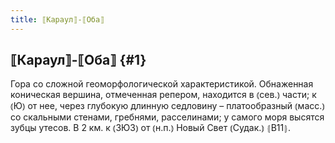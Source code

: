 ```yaml
---
title: ⟦Караул⟧-⟦Оба⟧
---
```

## ⟦Караул⟧-⟦Оба⟧ {#1}

Гора со сложной геоморфологической характеристикой. Обнаженная коническая вершина, отмеченная репером, находится в ⦅сев.⦆ части; к ⦅Ю⦆ от нее, через глубокую длинную седловину – платообразный ⦅масс.⦆ со скальными стенами, гребнями, расселинами; у самого моря высятся зубцы утесов. В 2 км. к ⦅ЗЮЗ⦆ от ⦅н.п.⦆ Новый Свет ⦅Судак.⦆ ⦃В11⦄.
